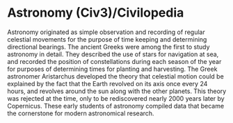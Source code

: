 # Astronomy (Civ3)/Civilopedia

Astronomy originated as simple observation and recording of regular celestial movements for the purpose of time keeping and determining 
directional bearings. The ancient Greeks were among the first to study astronomy in detail. They described the use of stars for navigation at 
sea, and recorded the position of constellations during each season of the year for purposes of determining times for planting and harvesting. 
The Greek astronomer Aristarchus developed the theory that celestial motion could be explained by the fact that the Earth revolved on its 
axis once every 24 hours, and revolves around the sun along with the other planets. This theory was rejected at the time, only to be 
rediscovered nearly 2000 years later by Copernicus. These early students of astronomy compiled data that became the cornerstone for 
modern astronomical research.
